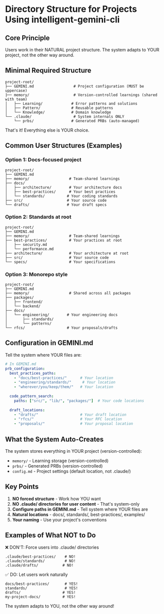 # Directory Structure for Projects Using intelligent-gemini-cli

## Core Principle
Users work in their NATURAL project structure. The system adapts to YOUR project, not the other way around.

## Minimal Required Structure

```
project-root/
├── GEMINI.md                  # Project configuration (MUST be uppercase)
├── memory/                    # Version-controlled learnings (shared with team)
│   ├── Learning/             # Error patterns and solutions
│   ├── Pattern/              # Reusable patterns
│   └── Knowledge/            # Domain knowledge
└── .claude/                   # System internals ONLY
    └── prbs/                 # Generated PRBs (auto-managed)
```

That's it! Everything else is YOUR choice.

## Common User Structures (Examples)

### Option 1: Docs-focused project
```
project-root/
├── GEMINI.md
├── memory/                  # Team-shared learnings
├── docs/
│   ├── architecture/        # Your architecture docs
│   ├── best-practices/      # Your best practices
│   └── standards/          # Your coding standards
├── src/                    # Your source code
└── drafts/                 # Your draft specs
```

### Option 2: Standards at root
```
project-root/
├── GEMINI.md
├── memory/                  # Team-shared learnings
├── best-practices/          # Your practices at root
│   ├── security.md
│   └── performance.md
├── architecture/            # Your architecture at root
├── src/                     # Your source code
└── specs/                   # Your specifications
```

### Option 3: Monorepo style
```
project-root/
├── GEMINI.md
├── memory/                  # Shared across all packages
├── packages/
│   ├── frontend/
│   └── backend/
├── docs/
│   └── engineering/        # Your engineering docs
│       ├── standards/
│       └── patterns/
└── rfcs/                   # Your proposals/drafts
```

## Configuration in GEMINI.md

Tell the system where YOUR files are:

```yaml
# In GEMINI.md
prb_configuration:
  best_practices_paths:
    - "docs/best-practices/"      # Your location
    - "engineering/standards/"     # Your location
    - "wherever/you/keep/them/"   # Your location
    
  code_pattern_search:
    paths: ["src/", "lib/", "packages/"]  # Your code locations
    
  draft_locations:
    - "drafts/"                   # Your draft location
    - "rfcs/"                     # Your RFC location
    - "proposals/"                # Your proposal location
```

## What the System Auto-Creates

The system stores everything in YOUR project (version-controlled):
- `memory/` - Learning storage (version-controlled)
- `prbs/` - Generated PRBs (version-controlled)
- `config.md` - Project settings (default location, not .claude/)

## Key Points

1. **NO forced structure** - Work how YOU want
2. **NO .claude/ directories for user content** - That's system-only
3. **Configure paths in GEMINI.md** - Tell system where YOUR files are
4. **Natural locations** - docs/, standards/, best-practices/, examples/
5. **Your naming** - Use your project's conventions

## Examples of What NOT to Do

❌ DON'T: Force users into .claude/ directories
```
.claude/best-practices/    # NO!
.claude/standards/         # NO!
.claude/drafts/           # NO!
```

✅ DO: Let users work naturally
```
docs/best-practices/       # YES!
standards/                 # YES!
drafts/                   # YES!
my-project-docs/          # YES!
```

The system adapts to YOU, not the other way around!